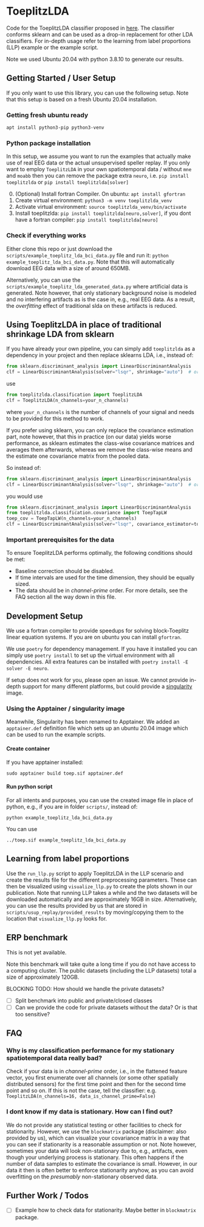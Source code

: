 # ToeplitzLDA

Code for the ToeplitzLDA classifier proposed in [here](https://arxiv.org/abs/2202.02001).
The classifier conforms sklearn and can be used as a drop-in replacement for other LDA
classifiers. For in-depth usage refer to the learning from label proportions (LLP) example
or the example script.

Note we used Ubuntu 20.04 with python 3.8.10 to generate our results.

## Getting Started / User Setup

If you only want to use this library, you can use the following setup. Note that this
setup is based on a fresh Ubuntu 20.04 installation.

### Getting fresh ubuntu ready

```bash
apt install python3-pip python3-venv
```

### Python package installation

In this setup, we assume you want to run the examples that actually make use of real EEG
data or the actual unsupervised speller replay. If you only want to employ `ToeplitzLDA`
in your own spatiotemporal data / without `mne` and `moabb` then you can remove the
package extra `neuro`, i.e. `pip install toeplitzlda` or `pip install toeplitzlda[solver]`

0. (Optional) Install fortran Compiler. On ubuntu: `apt install gfortran`
1. Create virtual environment: `python3 -m venv toeplitzlda_venv`
2. Activate virtual environment: `source toeplitzlda_venv/bin/activate`
3. Install toeplitzlda: `pip install toeplitzlda[neuro,solver]`, if you dont have a
   fortran compiler: `pip install toeplitzlda[neuro]`

### Check if everything works

Either clone this repo or just download the `scripts/example_toeplitz_lda_bci_data.py`
file and run it: `python example_toeplitz_lda_bci_data.py`. Note that this will
automatically download EEG data with a size of around 650MB.

Alternatively, you can use the `scripts/example_toeplitz_lda_generated_data.py` where
artificial data is generated. Note however, that only stationary background noise is
modeled and no interfering artifacts as is the case in, e.g., real EEG data. As a result,
the _overfitting_ effect of traditional slda on these artifacts is reduced.

## Using ToeplitzLDA in place of traditional shrinkage LDA from sklearn

If you have already your own pipeline, you can simply add `toeplitzlda` as a dependency in
your project and then replace sklearns LDA, i.e., instead of:

```python
from sklearn.discriminant_analysis import LinearDiscriminantAnalysis
clf = LinearDiscriminantAnalysis(solver="lsqr", shrinkage="auto")  # or eigen solver
```

use

```python
from toeplitzlda.classification import ToeplitzLDA
clf = ToeplitzLDA(n_channels=your_n_channels)
```

where `your_n_channels` is the number of channels of your signal and needs to be provided
for this method to work.

If you prefer using sklearn, you can only replace the covariance estimation part, note
however, that this in practice (on our data) yields worse performance, as sklearn
estimates the class-wise covariance matrices and averages them afterwards, whereas we
remove the class-wise means and the estimate one covariance matrix from the pooled data.

So instead of:

```python
from sklearn.discriminant_analysis import LinearDiscriminantAnalysis
clf = LinearDiscriminantAnalysis(solver="lsqr", shrinkage="auto")  # or eigen solver
```

you would use

```python
from sklearn.discriminant_analysis import LinearDiscriminantAnalysis
from toeplitzlda.classification.covariance import ToepTapLW
toep_cov = ToepTapLW(n_channels=your_n_channels)
clf = LinearDiscriminantAnalysis(solver="lsqr", covariance_estimator=toep_cov)  # or eigen solver
```

### Important prerequisites for the data
To ensure ToeplitzLDA performs optimally, the following conditions should be met:
- Baseline correction should be disabled.
- If time intervals are used for the time dimension, they should be equally sized.
- The data should be in _channel-prime_ order. For more details, see the FAQ section all the way down in this file.

## Development Setup

We use a fortran compiler to provide speedups for solving block-Toeplitz linear equation
systems. If you are on ubuntu you can install `gfortran`.

We use `poetry` for dependency management. If you have it installed you can simply use
`poetry install` to set up the virtual environment with all dependencies. All extra
features can be installed with `poetry install -E solver -E neuro`.

If setup does not work for you, please open an issue. We cannot provide in-depth support
for many different platforms, but could provide a
[singularity](https://sylabs.io/guides/3.5/user-guide/introduction.html) image.

### Using the Apptainer / singularity image

Meanwhile, Singularity has been renamed to Apptainer. We added an `apptainer.def`
definition file which sets up an ubuntu 20.04 image which can be used to run the example
scripts.

#### Create container

If you have apptainer installed:

`sudo apptainer build toep.sif apptainer.def`

#### Run python script

For all intents and purposes, you can use the created image file in place of python, e.g.,
if you are in folder `scripts/`, instead of:

`python example_toeplitz_lda_bci_data.py`

You can use

`../toep.sif example_toeplitz_lda_bci_data.py`

## Learning from label proportions

Use the `run_llp.py` script to apply ToeplitzLDA in the LLP scenario and create the
results file for the different preprocessing parameters. These can then be visualized
using `visualize_llp.py` to create the plots shown in our publication. Note that running
LLP takes a while and the two datasets will be downloaded automatically and are
approximately 16GB in size. Alternatively, you can use the results provided by us that are
stored in `scripts/usup_replay/provided_results` by moving/copying them to the location
that `visualize_llp.py` looks for.

## ERP benchmark

This is not yet available.

Note this benchmark will take quite a long time if you do not have access to a computing
cluster. The public datasets (including the LLP datasets) total a size of approximately
120GB.

BLOCKING TODO: How should we handle the private datasets?

- [ ] Split benchmark into public and private/closed classes
- [ ] Can we provide the code for private datasets without the data? Or is that too
      sensitive?

## FAQ

### Why is my classification performance for my stationary spatiotemporal data really bad?

Check if your data is in _channel-prime_ order, i.e., in the flattened feature vector, you
first enumerate over all channels (or some other spatially distributed sensors) for the
first time point and then for the second time point and so on. If this is not the case,
tell the classifier: e.g. `ToeplitzLDA(n_channels=16, data_is_channel_prime=False)`

### I dont know if my data is stationary. How can I find out?

We do not provide any statistical testing or other facilities to check for stationarity.
However, we use the `blockmatrix` package (disclaimer: also provided by us), which can
visualize your covariance matrix in a way that you can see if stationarity is a reasonable
assumption or not. Note however, sometimes your data will look non-stationary due to,
e.g., artifacts, even though your underlying process is stationary. This often happens if
the number of data samples to estimate the covariance is small. However, in our data it
then is often better to enforce stationarity anyhow, as you can avoid overfitting on the
_presumably_ non-stationary observed data.

## Further Work / Todos

- [ ] Example how to check data for stationarity. Maybe better in `blockmatrix` package.
